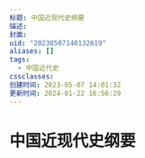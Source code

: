 ```yaml
---
标题: 中国近现代史纲要
描述: 
封面: 
uid: "20230507140132619"
aliases: []
tags:
  - 中国近代史
cssclasses: 
创建时间: 2023-05-07 14:01:32
更新时间: 2024-01-22 16:56:29
---
```


# 中国近现代史纲要
